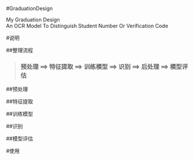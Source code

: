 #GraduationDesign


My Graduation Design  
An OCR Model To Distinguish Student Number Or Verification Code

#说明

##整理流程

> ###  预处理 ==> 特征提取 ==> 训练模型 ==> 识别 ==> 后处理 ==> 模型评估

##预处理


##特征提取


##训练模型


##识别


##模型评估

#使用
